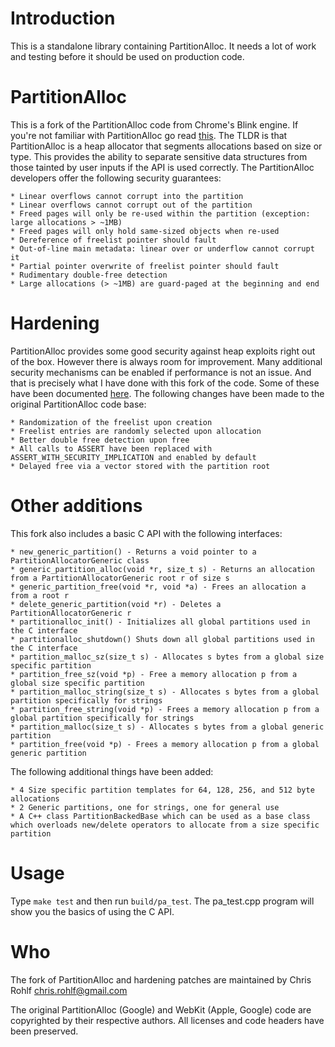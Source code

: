 # Introduction

This is a standalone library containing PartitionAlloc. It needs a lot of work and testing before it should be used on production code.

# PartitionAlloc

This is a fork of the PartitionAlloc code from Chrome's Blink engine. If you're not familiar with PartitionAlloc go read [this](http://struct.github.io/partition_alloc.html). The TLDR is that PartitionAlloc is a heap allocator that segments allocations based on size or type. This provides the ability to separate sensitive data structures from those tainted by user inputs if the API is used correctly. The PartitionAlloc developers offer the following security guarantees:

	* Linear overflows cannot corrupt into the partition
	* Linear overflows cannot corrupt out of the partition
	* Freed pages will only be re-used within the partition (exception: large allocations > ~1MB)
	* Freed pages will only hold same-sized objects when re-used
	* Dereference of freelist pointer should fault
	* Out-of-line main metadata: linear over or underflow cannot corrupt it
	* Partial pointer overwrite of freelist pointer should fault
	* Rudimentary double-free detection
	* Large allocations (> ~1MB) are guard-paged at the beginning and end

# Hardening

PartitionAlloc provides some good security against heap exploits right out of the box. However there is always room for improvement. Many additional security mechanisms can be enabled if performance is not an issue. And that is precisely what I have done with this fork of the code. Some of these have been documented [here](http://struct.github.io/partition_alloc.html). The following changes have been made to the original PartitionAlloc code base:

	* Randomization of the freelist upon creation
	* Freelist entries are randomly selected upon allocation
	* Better double free detection upon free
	* All calls to ASSERT have been replaced with ASSERT_WITH_SECURITY_IMPLICATION and enabled by default
	* Delayed free via a vector stored with the partition root

# Other additions

This fork also includes a basic C API with the following interfaces:

	* new_generic_partition() - Returns a void pointer to a PartitionAllocatorGeneric class
	* generic_partition_alloc(void *r, size_t s) - Returns an allocation from a PartitionAllocatorGeneric root r of size s
	* generic_partition_free(void *r, void *a) - Frees an allocation a from a root r
	* delete_generic_partition(void *r) - Deletes a PartitionAllocatorGeneric r
	* partitionalloc_init() - Initializes all global partitions used in the C interface
	* partitionalloc_shutdown() Shuts down all global partitions used in the C interface
	* partition_malloc_sz(size_t s) - Allocates s bytes from a global size specific partition
	* partition_free_sz(void *p) - Free a memory allocation p from a global size specific partition
	* partition_malloc_string(size_t s) - Allocates s bytes from a global partition specifically for strings
	* partition_free_string(void *p) - Frees a memory allocation p from a global partition specifically for strings
	* partition_malloc(size_t s) - Allocates s bytes from a global generic partition
	* partition_free(void *p) - Frees a memory allocation p from a global generic partition

The following additional things have been added:

	* 4 Size specific partition templates for 64, 128, 256, and 512 byte allocations
	* 2 Generic partitions, one for strings, one for general use
	* A C++ class PartitionBackedBase which can be used as a base class which overloads new/delete operators to allocate from a size specific partition

# Usage

Type `make test` and then run `build/pa_test`. The pa_test.cpp program will show you the basics of using the C API.

# Who

The fork of PartitionAlloc and hardening patches are maintained by Chris Rohlf chris.rohlf@gmail.com

The original PartitionAlloc (Google) and WebKit (Apple, Google) code are copyrighted by their respective authors. All licenses and code headers have been preserved.